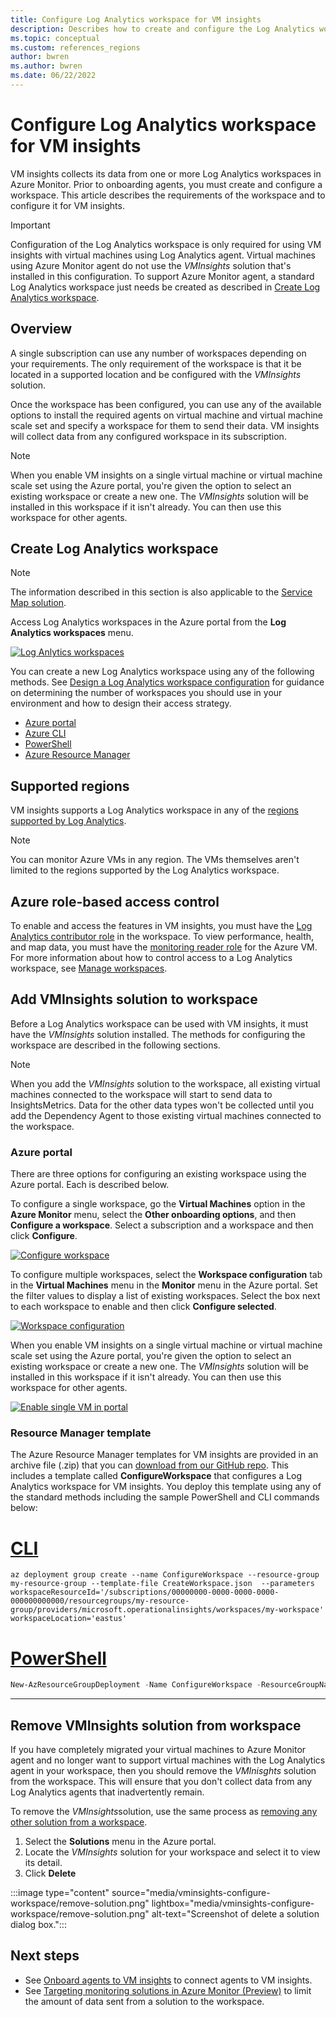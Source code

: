 ```yaml
---
title: Configure Log Analytics workspace for VM insights
description: Describes how to create and configure the Log Analytics workspace used by VM insights.
ms.topic: conceptual
ms.custom: references_regions
author: bwren
ms.author: bwren
ms.date: 06/22/2022
---
```


# Configure Log Analytics workspace for VM insights
VM insights collects its data from one or more Log Analytics workspaces in Azure Monitor. Prior to onboarding agents, you must create and configure a workspace. This article describes the requirements of the workspace and to configure it for VM insights.

> [!IMPORTANT]
> Configuration of the Log Analytics workspace is only required for using VM insights with virtual machines using Log Analytics agent. Virtual machines using Azure Monitor agent do not use the *VMInsights* solution that's installed in this configuration. To support Azure Monitor agent, a standard Log Analytics workspace just needs be created as described in [Create Log Analytics workspace](#create-log-analytics-workspace). 

## Overview
A single subscription can use any number of workspaces depending on your requirements. The only requirement of the workspace is that it be located in a supported location and be configured with the *VMInsights* solution.

Once the workspace has been configured, you can use any of the available options to install the required agents on virtual machine and virtual machine scale set and specify a workspace for them to send their data. VM insights will collect data from any configured workspace in its subscription.

> [!NOTE]
> When you enable VM insights on a single virtual machine or virtual machine scale set using the Azure portal, you're given the option to select an existing workspace or create a new one. The *VMInsights* solution will be installed in this workspace if it isn't already. You can then use this workspace for other agents.


## Create Log Analytics workspace

>[!NOTE]
>The information described in this section is also applicable to the [Service Map solution](service-map.md). 

Access Log Analytics workspaces in the Azure portal from the **Log Analytics workspaces** menu.

[![Log Anlytics workspaces](media/vminsights-configure-workspace/log-analytics-workspaces.png)](media/vminsights-configure-workspace/log-analytics-workspaces.png#lightbox)

You can create a new Log Analytics workspace using any of the following methods. See [Design a Log Analytics workspace configuration](../logs/workspace-design.md) for guidance on determining the number of workspaces you should use in your environment and how to design their access strategy.


* [Azure portal](../logs/quick-create-workspace.md)
* [Azure CLI](../logs/resource-manager-workspace.md)
* [PowerShell](../logs/powershell-workspace-configuration.md)
* [Azure Resource Manager](../logs/resource-manager-workspace.md)

## Supported regions
VM insights supports a Log Analytics workspace in any of the [regions supported by Log Analytics](https://azure.microsoft.com/global-infrastructure/services/?products=monitor&regions=all).


>[!NOTE]
>You can monitor Azure VMs in any region. The VMs themselves aren't limited to the regions supported by the Log Analytics workspace.

## Azure role-based access control
To enable and access the features in VM insights, you must have the [Log Analytics contributor role](../logs/manage-access.md#azure-rbac) in the workspace. To view performance, health, and map data, you must have the [monitoring reader role](../roles-permissions-security.md#built-in-monitoring-roles) for the Azure VM. For more information about how to control access to a Log Analytics workspace, see [Manage workspaces](../logs/manage-access.md).

## Add VMInsights solution to workspace
Before a Log Analytics workspace can be used with VM insights, it must have the *VMInsights* solution installed. The methods for configuring the workspace are described in the following sections.

> [!NOTE]
> When you add the *VMInsights* solution to the workspace, all existing virtual machines connected to the workspace will start to send data to InsightsMetrics. Data for the other data types won't be collected until you add the Dependency Agent to those existing virtual machines connected to the workspace.

### Azure portal
There are three options for configuring an existing workspace using the Azure portal. Each is described below.

To configure a single workspace, go the **Virtual Machines** option in the **Azure Monitor** menu, select the **Other onboarding options**, and then **Configure a workspace**. Select a subscription and a workspace and then click **Configure**.

[![Configure workspace](../vm/media/vminsights-enable-policy/configure-workspace.png)](../vm/media/vminsights-enable-policy/configure-workspace.png#lightbox)

To configure multiple workspaces, select the **Workspace configuration** tab in the **Virtual Machines** menu in the **Monitor** menu in the Azure portal. Set the filter values to display a list of existing workspaces. Select the box next to each workspace to enable and then click **Configure selected**.

[![Workspace configuration](../vm/media/vminsights-enable-policy/workspace-configuration.png)](../vm/media/vminsights-enable-policy/workspace-configuration.png#lightbox)


When you enable VM insights on a single virtual machine or virtual machine scale set using the Azure portal, you're given the option to select an existing workspace or create a new one. The *VMInsights* solution will be installed in this workspace if it isn't already. You can then use this workspace for other agents.

[![Enable single VM in portal](../vm/media/vminsights-enable-portal/enable-vminsights-vm-portal.png)](../vm/media/vminsights-enable-portal/enable-vminsights-vm-portal.png#lightbox)


### Resource Manager template
The Azure Resource Manager templates for VM insights are provided in an archive file (.zip) that you can [download from our GitHub repo](https://aka.ms/VmInsightsARMTemplates). This includes a template called **ConfigureWorkspace** that configures a Log Analytics workspace for VM insights. You deploy this template using any of the standard methods including the sample PowerShell and CLI commands below: 

# [CLI](#tab/CLI)

```azurecli
az deployment group create --name ConfigureWorkspace --resource-group my-resource-group --template-file CreateWorkspace.json  --parameters workspaceResourceId='/subscriptions/00000000-0000-0000-0000-000000000000/resourcegroups/my-resource-group/providers/microsoft.operationalinsights/workspaces/my-workspace' workspaceLocation='eastus'

```

# [PowerShell](#tab/PowerShell)

```powershell
New-AzResourceGroupDeployment -Name ConfigureWorkspace -ResourceGroupName my-resource-group -TemplateFile ConfigureWorkspace.json -workspaceResourceId /subscriptions/00000000-0000-0000-0000-000000000000/resourcegroups/my-resource-group/providers/microsoft.operationalinsights/workspaces/my-workspace -location eastus
```

---

## Remove VMInsights solution from workspace
If you have completely migrated your virtual machines to Azure Monitor agent and no longer want to support virtual machines with the Log Analytics agent in your workspace, then you should remove the *VMInisghts* solution from the workspace. This will ensure that you don't collect data from any Log Analytics agents that inadvertently remain. 

To remove the *VMInsights*solution, use the same process as [removing any other solution from a workspace](/previous-versions/azure/azure-monitor/insights/solutions#remove-a-monitoring-solution).

1. Select the **Solutions** menu in the Azure portal.
2. Locate the *VMInsights* solution for your workspace and select it to view its detail.
3. Click **Delete**

:::image type="content" source="media/vminsights-configure-workspace/remove-solution.png" lightbox="media/vminsights-configure-workspace/remove-solution.png" alt-text="Screenshot of delete a solution dialog box.":::

## Next steps
- See [Onboard agents to VM insights](vminsights-enable-overview.md) to connect agents to VM insights.
- See [Targeting monitoring solutions in Azure Monitor (Preview)](/previous-versions/azure/azure-monitor/insights/solution-targeting) to limit the amount of data sent from a solution to the workspace.
